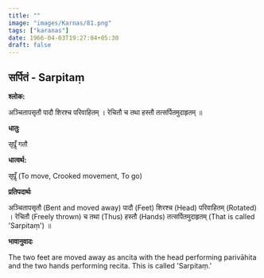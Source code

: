 ```yaml
---
title: ""
image: "images/Karnas/81.png"
tags: ["karanas"]
date: 1966-04-03T19:27:04+05:30
draft: false
---
```


## सर्पितं - Sarpitaṃ

**श्लोक:**

अञ्चितापसृतौ पादौ शिरश्च परिवाहितम् । रेचितौ च तथा हस्तौ तत्सर्पितमुदाहृतम् ॥

**धातुः**

सृपॢँ गतौ

**धात्वर्थ:**

सृपॢँ (To move, Crooked movement, To go)

**प्रतिपदार्थः**

अञ्चितापसृतौ (Bent and moved away) पादौ (Feet) शिरश्च (Head) परिवाहितम् (Rotated) । रेचितौ (Freely thrown) च तथा (Thus) हस्तौ (Hands) तत्सर्पितमुदाहृतम् (That is called 'Sarpitaṃ') ॥

**भावानुवादः**

The two feet are moved away as ancita with the head performing parivāhita and the two hands performing recita. This is called 'Sarpitaṃ.'
